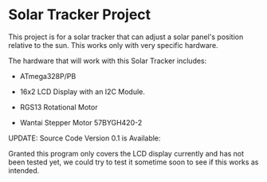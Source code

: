 # Solar Tracker Project
This project is for a solar tracker that can adjust a solar panel's position relative to the sun. This works only with very specific hardware.

The hardware that will work with this Solar Tracker includes:

- ATmega328P/PB

- 16x2 LCD Display with an I2C Module.

- RGS13 Rotational Motor

- Wantai Stepper Motor 57BYGH420-2

UPDATE: Source Code Version 0.1 is Available:

Granted this program only covers the LCD display currently and has not been tested yet, we could try to test it sometime soon to see if this works as intended.